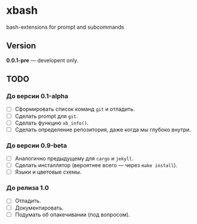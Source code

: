 # xbash

bash-extensions for prompt and subcommands

## Version

**0.0.1-pre** — developent only.

## TODO

### До версии 0.1-alpha

- [ ] Сформировать список команд `git` и отладить.
- [ ] Сделать prompt для `git`.
- [ ] Сделать функцию `xb_info()`.
- [ ] Сделать определение репозитория, даже когда мы глубоко внутри.

### До версии 0.9-beta

- [ ] Аналогично предыдущему для `cargo` и `jekyll`.
- [ ] Сделать инсталлятор (вероятнее всего — через `make install`).
- [ ] Языки и цветовые схемы.

### До релиза 1.0

- [ ] Отладить.
- [ ] Документировать.
- [ ] Подумать об опакечивании (под вопросом).
